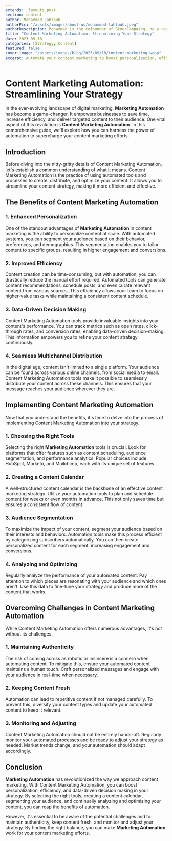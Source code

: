 ```yaml
---
extends: _layouts.post
section: content
author: Mohammad Lahlouh
authorPic: "/assets/images/about-us/mohammad-lahlouh.jpeg"
authorDescription: Mohammad is the cofounder of SteerCampaing, he a regular contributor of Mautic
title: "Content Marketing Automation: Streamlining Your Strategy"
date: 2023-09-10
categories: [Strategy, Content]
featured: false
cover_image: "/assets/images/blog/2023/09/10/content-marketing.webp"
excerpt: Automate your content marketing to boost personalization, efficiency, and data-driven decision making. Select the right tools, create a content calendar, segment your audience, and analyze and optimize your content. Overcome challenges by maintaining authenticity, keeping content fresh, and monitoring and adjusting your strategy.
---
```


# Content Marketing Automation: Streamlining Your Strategy

In the ever-evolving landscape of digital marketing, **Marketing Automation** has become a game-changer. It empowers businesses to save time, increase efficiency, and deliver targeted content to their audience. One vital aspect of this revolution is **Content Marketing Automation**. In this comprehensive guide, we'll explore how you can harness the power of automation to supercharge your content marketing efforts.

## Introduction

Before diving into the nitty-gritty details of Content Marketing Automation, let's establish a common understanding of what it means. Content Marketing Automation is the practice of using automated tools and processes to create, distribute, and optimize your content. It allows you to streamline your content strategy, making it more efficient and effective.

## The Benefits of Content Marketing Automation

### 1. Enhanced Personalization

One of the standout advantages of **Marketing Automation** in content marketing is the ability to personalize content at scale. With automated systems, you can segment your audience based on their behavior, preferences, and demographics. This segmentation enables you to tailor content to specific groups, resulting in higher engagement and conversions.

### 2. Improved Efficiency

Content creation can be time-consuming, but with automation, you can drastically reduce the manual effort required. Automated tools can generate content recommendations, schedule posts, and even curate relevant content from various sources. This efficiency allows your team to focus on higher-value tasks while maintaining a consistent content schedule.

### 3. Data-Driven Decision Making

Content Marketing Automation tools provide invaluable insights into your content's performance. You can track metrics such as open rates, click-through rates, and conversion rates, enabling data-driven decision-making. This information empowers you to refine your content strategy continuously.

### 4. Seamless Multichannel Distribution

In the digital age, content isn't limited to a single platform. Your audience can be found across various online channels, from social media to email. Content Marketing Automation tools make it possible to seamlessly distribute your content across these channels. This ensures that your message reaches your audience wherever they are.

## Implementing Content Marketing Automation

Now that you understand the benefits, it's time to delve into the process of implementing Content Marketing Automation into your strategy.

### 1. Choosing the Right Tools

Selecting the right **Marketing Automation** tools is crucial. Look for platforms that offer features such as content scheduling, audience segmentation, and performance analytics. Popular choices include HubSpot, Marketo, and Mailchimp, each with its unique set of features.

### 2. Creating a Content Calendar

A well-structured content calendar is the backbone of an effective content marketing strategy. Utilize your automation tools to plan and schedule content for weeks or even months in advance. This not only saves time but ensures a consistent flow of content.

### 3. Audience Segmentation

To maximize the impact of your content, segment your audience based on their interests and behaviors. Automation tools make this process efficient by categorizing subscribers automatically. You can then create personalized content for each segment, increasing engagement and conversions.

### 4. Analyzing and Optimizing

Regularly analyze the performance of your automated content. Pay attention to which pieces are resonating with your audience and which ones aren't. Use this data to fine-tune your strategy and produce more of the content that works.

## Overcoming Challenges in Content Marketing Automation

While Content Marketing Automation offers numerous advantages, it's not without its challenges.

### 1. Maintaining Authenticity

The risk of coming across as robotic or insincere is a concern when automating content. To mitigate this, ensure your automated content maintains a human touch. Craft personalized messages and engage with your audience in real-time when necessary.

### 2. Keeping Content Fresh

Automation can lead to repetitive content if not managed carefully. To prevent this, diversify your content types and update your automated content to keep it relevant.

### 3. Monitoring and Adjusting

Content Marketing Automation should not be entirely hands-off. Regularly monitor your automated processes and be ready to adjust your strategy as needed. Market trends change, and your automation should adapt accordingly.

## Conclusion

**Marketing Automation** has revolutionized the way we approach content marketing. With Content Marketing Automation, you can boost personalization, efficiency, and data-driven decision making in your strategy. By selecting the right tools, creating a content calendar, segmenting your audience, and continually analyzing and optimizing your content, you can reap the benefits of automation.

However, it's essential to be aware of the potential challenges and to maintain authenticity, keep content fresh, and monitor and adjust your strategy. By finding the right balance, you can make **Marketing Automation** work for your content marketing efforts.
